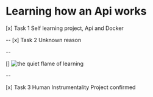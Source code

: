 # Learning how an Api works

[x] Task 1 Self learning project, Api and Docker

--
[x] Task 2 Unknown reason

--

[] ![the quiet flame of learning](https://i.imgur.com/xmG1hBo.gif) 

--

[x] Task 3 Human Instrumentality Project confirmed


